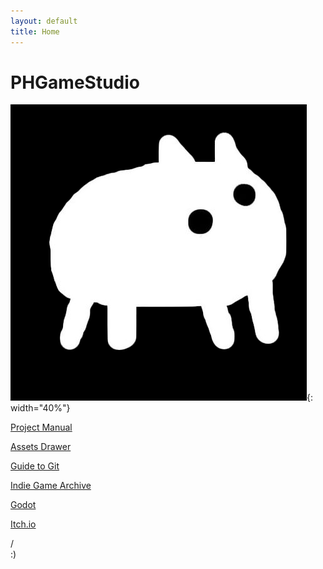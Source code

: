 ```yaml
---
layout: default
title: Home
---
```


# PHGameStudio

![](/images/baba-black-background.png){: width="40%"}

[Project Manual](/project-manual/)

[Assets Drawer](/assets-drawer/)

[Guide to Git](/resources/git-guide/)

[Indie Game Archive](/indie-archive/)

[Godot](https://godotengine.org/)

[Itch.io](https://phgamestudio.itch.io)

/\
:)
